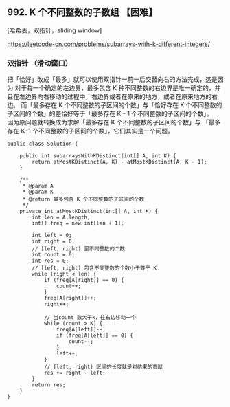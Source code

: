 ## 992. K 个不同整数的子数组 【困难】     
[哈希表，双指针，sliding window]     

https://leetcode-cn.com/problems/subarrays-with-k-different-integers/    

### 双指针 （滑动窗口）      
把「恰好」改成「最多」就可以使用双指针一前一后交替向右的方法完成，这是因为 对于每一个确定的左边界，最多包含 K 种不同整数的右边界是唯一确定的，并且在左边界向右移动的过程中，右边界或者在原来的地方，或者在原来地方的右边。
而「最多存在 K 个不同整数的子区间的个数」与「恰好存在 K 个不同整数的子区间的个数」的差恰好等于「最多存在 K - 1 个不同整数的子区间的个数」。     
因为原问题就转换成为求解「最多存在 K 个不同整数的子区间的个数」与 「最多存在 K−1 个不同整数的子区间的个数」，它们其实是一个问题。      
```
public class Solution {

    public int subarraysWithKDistinct(int[] A, int K) {
        return atMostKDistinct(A, K) - atMostKDistinct(A, K - 1);
    }

    /**
     * @param A
     * @param K
     * @return 最多包含 K 个不同整数的子区间的个数
     */
    private int atMostKDistinct(int[] A, int K) {
        int len = A.length;
        int[] freq = new int[len + 1];

        int left = 0;
        int right = 0;
        // [left, right) 里不同整数的个数
        int count = 0;
        int res = 0;
        // [left, right) 包含不同整数的个数小于等于 K
        while (right < len) {
            if (freq[A[right]] == 0) {
                count++;
            }
            freq[A[right]]++;
            right++;

            // 当count 数大于k，往右边移动一个
            while (count > K) {
                freq[A[left]]--;
                if (freq[A[left]] == 0) {
                    count--;
                }
                left++;
            }
            // [left, right) 区间的长度就是对结果的贡献
            res += right - left;
        }
        return res;
    }
}

```







